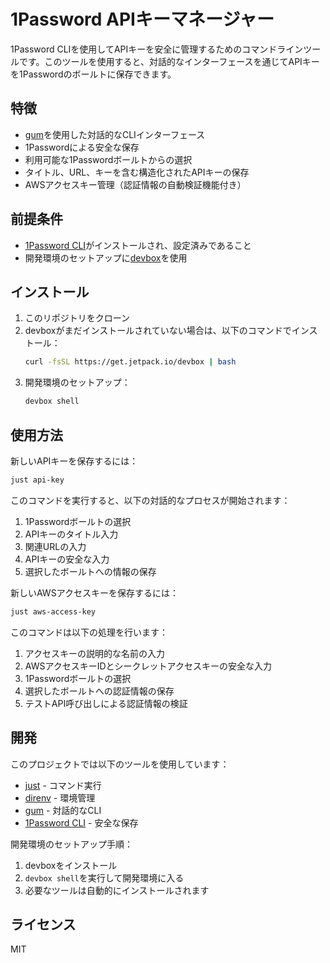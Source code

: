 # 1Password APIキーマネージャー

1Password CLIを使用してAPIキーを安全に管理するためのコマンドラインツールです。このツールを使用すると、対話的なインターフェースを通じてAPIキーを1Passwordのボールトに保存できます。

## 特徴

- [gum](https://github.com/charmbracelet/gum)を使用した対話的なCLIインターフェース
- 1Passwordによる安全な保存
- 利用可能な1Passwordボールトからの選択
- タイトル、URL、キーを含む構造化されたAPIキーの保存
- AWSアクセスキー管理（認証情報の自動検証機能付き）

## 前提条件

- [1Password CLI](https://1password.com/ja/downloads/command-line/)がインストールされ、設定済みであること
- 開発環境のセットアップに[devbox](https://www.jetpack.io/devbox)を使用

## インストール

1. このリポジトリをクローン
2. devboxがまだインストールされていない場合は、以下のコマンドでインストール：
   ```bash
   curl -fsSL https://get.jetpack.io/devbox | bash
   ```
3. 開発環境のセットアップ：
   ```bash
   devbox shell
   ```

## 使用方法

新しいAPIキーを保存するには：

```bash
just api-key
```

このコマンドを実行すると、以下の対話的なプロセスが開始されます：

1. 1Passwordボールトの選択
2. APIキーのタイトル入力
3. 関連URLの入力
4. APIキーの安全な入力
5. 選択したボールトへの情報の保存

新しいAWSアクセスキーを保存するには：

```bash
just aws-access-key
```

このコマンドは以下の処理を行います：

1. アクセスキーの説明的な名前の入力
2. AWSアクセスキーIDとシークレットアクセスキーの安全な入力
3. 1Passwordボールトの選択
4. 選択したボールトへの認証情報の保存
5. テストAPI呼び出しによる認証情報の検証

## 開発

このプロジェクトでは以下のツールを使用しています：

- [just](https://github.com/casey/just) - コマンド実行
- [direnv](https://direnv.net/) - 環境管理
- [gum](https://github.com/charmbracelet/gum) - 対話的なCLI
- [1Password CLI](https://1password.com/ja/downloads/command-line/) - 安全な保存

開発環境のセットアップ手順：

1. devboxをインストール
2. `devbox shell`を実行して開発環境に入る
3. 必要なツールは自動的にインストールされます

## ライセンス

MIT
